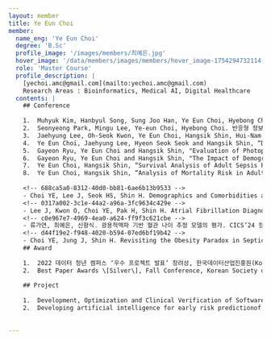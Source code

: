 ```yaml
--- 
layout: member 
title: Ye Eun Choi 
member:
  name_eng: 'Ye Eun Choi'
  degree: 'B.Sc'
  profile_image: '/images/members/최예은.jpg'
  hover_image: '/data/members/images/members/hover_image-1754294732114-814035835.png'
  role: 'Master Course'
  profile_description: |
    [yechoi.amc@gmail.com](mailto:yechoi.amc@gmail.com)
    Research Areas : Bioinformatics, Medical AI, Digital Healthcare
  contents: |
    ## Conference
    
    1.  Muhyuk Kim, Hanbyul Song, Sung Joo Han, Ye Eun Choi, Hyebong Choi, Taejin Ahn. Differentially Expressed Genes Analysis of cancer developed by user centered web interface. "The 17th KOGO Winter Symposium," 한국유전체학회(KOGO), Seoul, Korea, Jan. 2021 - Conference poster
    2.  Seonyeong Park, Mingu Lee, Ye-eun Choi, Hyebong Choi. 반응형 정보 시각화를 통한 정보 전달의 효율성: 코로나 19 감염증 확산과 방역 정책을 중심으로. "한국HCI학회 학술대회," 한국HCI학회, Seoul, Korea, Jan. 2021 - Conference paper
    3.  Jaehyung Lee, Oh-Seok Kwon, Ye Eun Choi, Hangsik Shin, Hui-Nam Pak, “Atrial Fibrillation Diagnosis Using Machine Learning: Leveraging Minimal Health Data from UK Biobank,” IEEE EMBS International Conference on Data Science and Engineering in Healthcare, Medicine & Biology, Malta, 07-09 Dec 2023 - Conference poster
    4.  Ye Eun Choi, Jaehyung Lee, Hyeon Seok Seok and Hangsik Shin, “Demographics and Comorbidities as an Atrial Fibrillation Risk Factor: a Retrospective Study in Koreans,” The 46th Annual International Conference of the IEEE Engineering in Medicine and Biology Society (EMBC), Orlando, Florida, USA, 15-19 July 2024 - Conference poster
    5.  Gayeon Ryu, Ye Eun Choi and Hangsik Shin, "Evaluation of Photoplethysmogram-based Vascular Age Estimation Models," CICS'24 Conference on Information and Control Systems , Kumho Tongyeong Marina Resort, Tongyeong, Republic of Korea, 23-26 Oct 2024 - Oral Presentation
    6.  Gayeon Ryu, Ye Eun Choi and Hangsik Shin, "The Impact of Demographic Characteristics and Comorbidities on the Incidence of Atrial Fibrillation," The 64th Korea Society of Medical and Biological Engineering Fall Conference 2024, Swiss Grand Hotel, Seoul, Republic of Korea, 07-09 Nov 2024 - Oral Presentation
    7.  Ye Eun Choi, Hangsik Shin, “Survival Analysis of Adult Sepsis Patients based on Demographics and Underlying Diseases,” The 64th Korea Society of Medical and Biological Engineering Fall Conference 2024, Swiss Grand Hotel, Seoul, Republic of Korea, 07-09 Nov 2024 - Conference poster
    8.  Ye Eun Choi, Hangsik Shin, “Analysis of Mortality Risk in Adult Sepsis Patients based on Demographics and Underlying Diseases,” The 64th Korea Society of Medical and Biological Engineering Fall Conference 2024, Swiss Grand Hotel, Seoul, Republic of Korea, 07-09 Nov 2024 - Conference poster
    
    <!-- 688ca5a0-8312-40d0-bb81-6ae6b13b9533 -->
    - Choi YE, Lee J, Seok HS, Shin H. Demographics and Comorbidities as an Atrial Fibrillation Risk Factor: a Retrospective Study in Koreans. EMBC 2024. 2024 Jul 15-19; Orlando, USA; 2024.
    <!-- 0317a002-3c1e-44a2-a96a-3fc9634c429e -->
    - Lee J, Kwon O, Choi YE, Pak H, Shin H. Atrial Fibrillation Diagnosis Using Machine Learning: Leveraging Minimal Health Data from UK Biobank. IEEE EMBS International Conference on Data Science and Engineering in Healthcare, Medicine & Biology. 2023 Dec 7-9; Malta; 2023.
    <!-- c0e967e7-4969-4ea0-a624-ff9f3c621cbe -->
    - 류가연, 최예은, 신항식. 광용적맥파 기반 혈관 나이 추정 모델의 평가. CICS’24 정보 및 제어 학술대회. 2024. 10. 23-26; 금호통영마리나리조트; 2024.
    <!-- d44f19e2-f948-4020-b594-07ed6bf19b42 -->
    - Choi YE, Jung J, Shin H. Revisiting the Obesity Paradox in Septic Patients with Aging and Chronic Disease: A Retrospective Study in Korea. The 47th Annual International Conference of the IEEE Engineering in Medicine and Biology Society (EMBC. 2025 Jul 14-17; Copenhagen, Denmark; 2025.
    ## Award
    
    1.  2022 데이터 청년 캠퍼스 ‘우수 프로젝트 발표’ 장려상, 한국데이터산업진흥원(Korea Data Agency), Korea (Sep. 2022)
    2.  Best Paper Awards \[Silver\], Fall Conference, Korean Society of Medical and Biological Engineering, Korea (Nov. 2024)
    
    ## Project
    
    1.  Development, Optimization and Clinical Verification of Software for Early Diagnosis and Prognosis of Atrial Fibrillation Integrating Gene, Electrocardiogram and Clinical Information Based on Artificial Intelligence, Ministry of Health and Wellfare (MOHW), Korea (Apr. 2021 - Dec. 2023)
    2.  Developing artificial intelligence for early risk predictionof atrial fibrillation using clinical information, Asan Medical Center, Korea (Jan. 2024 - Dec. 2025)
    
    
--- 
```

